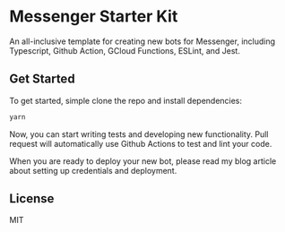 # Messenger Starter Kit

An all-inclusive template for creating new bots for Messenger, including Typescript, Github Action, GCloud Functions, ESLint, and Jest. 

## Get Started

To get started, simple clone the repo and install dependencies: 

```sh
yarn
```

Now, you can start writing tests and developing new functionality. Pull request will automatically use Github Actions to test and lint your code. 

When you are ready to deploy your new bot, please read my blog article about setting up credentials and deployment.

## License

MIT 

